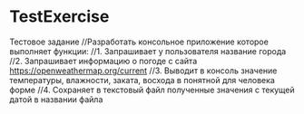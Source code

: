 # TestExercise
Тестовое задание
//Разработать консольное приложение которое выполняет функции: 
//1.	Запрашивает у пользователя название города 
//2.	Запрашивает информацию о погоде с сайта https://openweathermap.org/current 
//3.	Выводит в консоль значение температуры, влажности, заката, восхода в понятной для человека форме
//4.	Сохраняет в текстовый файл полученные значения с текущей датой в названии файла

